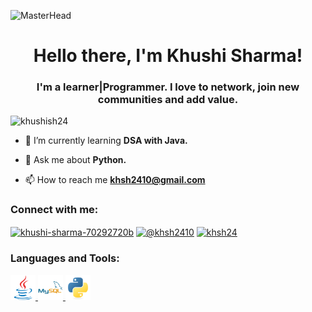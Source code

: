 ![MasterHead](https://user-images.githubusercontent.com/36594527/117921831-c3d32c80-b334-11eb-8bab-a423ac34272a.png)
<h1 align="center">Hello there, I'm Khushi Sharma!</h1>
<h3 align="center">I'm a learner|Programmer. I love to network, join new communities and add value.</h3>

<p align="left"> <img src="https://komarev.com/ghpvc/?username=khushish24&label=Profile%20views&color=0e75b6&style=flat" alt="khushish24" /> </p>

- 🌱 I’m currently learning **DSA with Java.**

- 💬 Ask me about **Python.**

- 📫 How to reach me **khsh2410@gmail.com**

<h3 align="left">Connect with me:</h3>
<p align="left">
<a href="https://linkedin.com/in/khushi-sharma-70292720b" target="blank"><img align="center" src="https://raw.githubusercontent.com/rahuldkjain/github-profile-readme-generator/master/src/images/icons/Social/linked-in-alt.svg" alt="khushi-sharma-70292720b" height="30" width="40" /></a>
<a href="https://medium.com/@khsh2410" target="blank"><img align="center" src="https://raw.githubusercontent.com/rahuldkjain/github-profile-readme-generator/master/src/images/icons/Social/medium.svg" alt="@khsh2410" height="30" width="40" /></a>
<a href="https://www.leetcode.com/khsh24" target="blank"><img align="center" src="https://raw.githubusercontent.com/rahuldkjain/github-profile-readme-generator/master/src/images/icons/Social/leet-code.svg" alt="khsh24" height="30" width="40" /></a>
</p>

<h3 align="left">Languages and Tools:</h3>
<p align="left"> <a href="https://www.java.com" target="_blank" rel="noreferrer"> <img src="https://raw.githubusercontent.com/devicons/devicon/master/icons/java/java-original.svg" alt="java" width="40" height="40"/> </a> <a href="https://www.mysql.com/" target="_blank" rel="noreferrer"> <img src="https://raw.githubusercontent.com/devicons/devicon/master/icons/mysql/mysql-original-wordmark.svg" alt="mysql" width="40" height="40"/> </a> <a href="https://www.python.org" target="_blank" rel="noreferrer"> <img src="https://raw.githubusercontent.com/devicons/devicon/master/icons/python/python-original.svg" alt="python" width="40" height="40"/> </a> </p>

